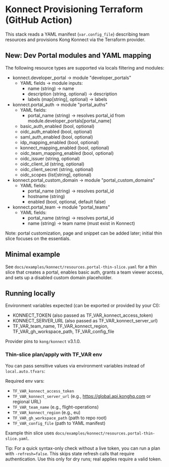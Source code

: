 # Konnect Provisioning Terraform (GitHub Action)

This stack reads a YAML manifest (`var.config_file`) describing team resources and provisions Kong Konnect via the Terraform provider.

## New: Dev Portal modules and YAML mapping

The following resource types are supported via locals filtering and modules:

- konnect.developer_portal → module "developer_portals"
  - YAML fields → module inputs:
    - name (string) → name
    - description (string, optional) → description
    - labels (map[string], optional) → labels
- konnect.portal_auth → module "portal_auths"
  - YAML fields:
    - portal_name (string) → resolves portal_id from module.developer_portals[portal_name]
  - basic_auth_enabled (bool, optional)
  - oidc_auth_enabled (bool, optional)
  - saml_auth_enabled (bool, optional)
  - idp_mapping_enabled (bool, optional)
  - konnect_mapping_enabled (bool, optional)
  - oidc_team_mapping_enabled (bool, optional)
  - oidc_issuer (string, optional)
  - oidc_client_id (string, optional)
  - oidc_client_secret (string, optional)
  - oidc_scopes (list[string], optional)
- konnect.portal_custom_domain → module "portal_custom_domains"
  - YAML fields:
    - portal_name (string) → resolves portal_id
    - hostname (string)
    - enabled (bool, optional, default false)
- konnect.portal_team → module "portal_teams"
  - YAML fields:
    - portal_name (string) → resolves portal_id
    - name (string) → team name (must exist in Konnect)

Note: portal customization, page and snippet can be added later; initial thin slice focuses on the essentials.

## Minimal example

See `docs/examples/konnect/resources.portal-thin-slice.yaml` for a thin slice that creates a portal, enables basic auth, grants a team viewer access, and sets up a disabled custom domain placeholder.

## Running locally

Environment variables expected (can be exported or provided by your CI):

- KONNECT_TOKEN (also passed as TF_VAR_konnect_access_token)
- KONNECT_SERVER_URL (also passed as TF_VAR_konnect_server_url)
- TF_VAR_team_name, TF_VAR_konnect_region, TF_VAR_gh_workspace_path, TF_VAR_config_file

Provider pins to `kong/konnect` v3.1.0.

### Thin-slice plan/apply with TF_VAR env

You can pass sensitive values via environment variables instead of `local.auto.tfvars`:

Required env vars:

- `TF_VAR_konnect_access_token`
- `TF_VAR_konnect_server_url` (e.g., https://global.api.konghq.com or regional URL)
- `TF_VAR_team_name` (e.g., flight-operations)
- `TF_VAR_konnect_region` (e.g., eu)
- `TF_VAR_gh_workspace_path` (path to repo root)
- `TF_VAR_config_file` (path to YAML manifest)

Example thin slice uses `docs/examples/konnect/resources.portal-thin-slice.yaml`.

Tip: For a quick syntax-only check without a live token, you can run a plan with `-refresh=false`. This skips state refresh calls that require authentication. Use this only for dry runs; real applies require a valid token.
